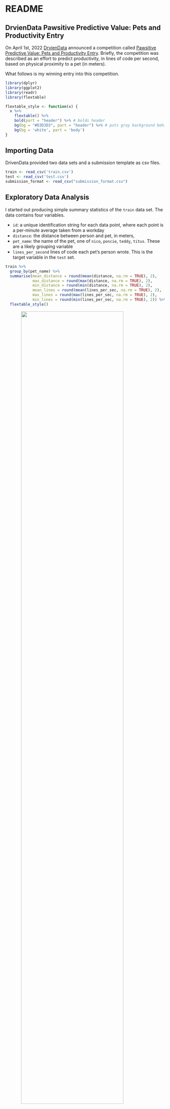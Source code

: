 README
================

## DrvienData Pawsitive Predictive Value: Pets and Productivity Entry

On April 1st, 2022 [DrvienData](https://www.drivendata.org/) announced a
competition called [Pawsitive Predictive Value: Pets and Productivity
Entry](https://www.drivendata.org/competitions/95/pawsitive-predictive-value/page/477/).
Briefly, the competition was described as an effort to predict
productivity, in lines of code per second, based on physical proximity
to a pet (in meters).

What follows is my winning entry into this competition.

``` r
library(dplyr)
library(ggplot2)
library(readr)
library(flextable)

flextable_style <- function(x) {
  x %>%
    flextable() %>%
    bold(part = "header") %>% # bolds header
    bg(bg = "#D3D3D3", part = "header") %>% # puts gray background behind the header row
    bg(bg = 'white', part = 'body')
}
```

## Importing Data

DrivenData provided two data sets and a submission template as csv
files.

``` r
train <- read_csv('train.csv')
test <- read_csv('test.csv')
submission_format <- read_csv("submission_format.csv")
```

## Exploratory Data Analysis

I started out producing simple summary statistics of the `train` data
set. The data contains four variables.

-   `id`: a unique identification string for each data point, where each
    point is a per-minute average taken from a workday
-   `distance`: the distance between person and pet, in meters,
-   `pet_name`: the name of the pet, one of `nico`, `poncie`, `teddy`,
    `titus`. These are a likely grouping variable
-   `lines_per_second` lines of code each pet’s person wrote. This is
    the target variable in the `test` set.

``` r
train %>% 
  group_by(pet_name) %>% 
  summarise(mean_distance = round(mean(distance, na.rm = TRUE), 2),
            max_distance = round(max(distance, na.rm = TRUE), 2),
            min_distance = round(min(distance, na.rm = TRUE), 2),
            mean_lines = round(mean(lines_per_sec, na.rm = TRUE), 2),
            max_lines = round(max(lines_per_sec, na.rm = TRUE), 2),
            min_lines = round(min(lines_per_sec, na.rm = TRUE), 2)) %>% 
  flextable_style()
```

<img src="train_table.png" width="80%" style="display: block; margin: auto;" />

These are curious values because they’re all between 0.1 and 0.9.
Normalized values are commonly used in data science, and I considered
the possibility that DrivenData had provided them instead of raw values.
There are a few issues with that possibility though.

1.  Normalized values have a maximum of 1, which is the value for the
    largest raw value. Maximum values for both `distance` and
    `lines_per_sec` in this data set are \~0.9.

2.  There’s only approximately one order of magnitude between the
    minimum and maximum values. That, together with the observed `min`
    and `max` means that either a person’s pet is always within say 1 to
    9 meters of them, or 10 to 90 etc. and the data is normalized, or
    actually within 0.1 to \~ 0.9 meter of that person, and the data
    isn’t normalized. Anyone with pets knows that pets are sometimes
    within less than a meter of their person, so that they can be, you
    know, petted. Sometimes though pets are in another room, eating,
    using a litter box, napping, etc. So a range of 0.1 to 0.9 meters
    doesn’t make sense, but neither does 1 to 9 meters. Anything larger
    than 1 to 9 meters becomes difficult to fit in an apartment or
    house.

3.  DrivenData didn’t say the data was normalized, and they’re good
    about providing accurate descriptions of data sets.

At this point I started to become suspicious.

My next step, common in EDA, was to work up some visualizations of the
data. Plotting `lines_per_sec` vs. `distance` seemed like an obvious
answer. When looking at productivity data I expect to see fluctuations
throughout the day. People talk lunch breaks, go to the bathroom, check
Stack Overflow, pet their pets. Some of this should be visible in the
data.

``` r
train %>%
  ggplot() +
  geom_point(aes(x = distance, y = lines_per_sec)) +
  facet_grid(.~pet_name) +
  scale_x_continuous(breaks = seq(0, 1, 0.2)) +
  scale_y_continuous(breaks = seq(0, 1, 0.2)) +
  theme_bw()
```

![](README_files/figure-gfm/plots-1.png)<!-- -->

Ah, I see what’s going on. April 1st, April Fools Day. Got it. However,
just because this competition is a joke doesn’t mean it can’t be won.

## Fitting Test Data

There seem to be some missing data points. Let’s look at the `test` data
and see if they fit those holes.

``` r
# test set doesn't have values for lines_per_sec
# make them all 0.5 to put them in the center of the plot for easy viewing
full <- train %>%
  bind_rows(test, .id = 'set') %>%
  replace(is.na(.), 0.5) 

full %>%
  ggplot() +
  geom_point(aes(x = distance, y = lines_per_sec, color = set)) +
  facet_grid(.~pet_name) +
  scale_x_continuous(breaks = seq(0, 1, 0.2)) +
  scale_y_continuous(breaks = seq(0, 1, 0.2)) +
  theme_bw()
```

![](README_files/figure-gfm/plot%20test-1.png)<!-- -->

The `test` data points *do* line up up with the holes in the `train`
set, at least with respect to `distance`. Let’s try and get them to line
up with respect to `lines_per_sec` as well.

Here’s where normally I’d expect to use some high powered machine
learning library, like Keras or TensorFlow/sklearn in Python, or maybe
Caret in R. I didn’t do that this time though. I just used the good ol’
line formulas from middle school and eye-balled some values.

![
 m = \\frac{\\Delta y}{\\Delta x}
](https://latex.codecogs.com/png.image?%5Cdpi%7B110%7D&space;%5Cbg_white&space;%0A%20m%20%3D%20%5Cfrac%7B%5CDelta%20y%7D%7B%5CDelta%20x%7D%0A "
 m = \frac{\Delta y}{\Delta x}
")

![
y = mx + b
](https://latex.codecogs.com/png.image?%5Cdpi%7B110%7D&space;%5Cbg_white&space;%0Ay%20%3D%20mx%20%2B%20b%0A "
y = mx + b
")

The values for `b` (y intercept) I was seeing were `0.4`, `0.39`, `0.41`
and `0.39`. Again I was suspicious. Maybe all these intercepts are the
same. Hmmm `0.41` … `41` … 4-1 … April 1st. I played a hunch and set all
`b = 0.41`.

The slopes of all four lines clearly aren’t the same, but they do follow
a similar theme. Two slopes, those for `nico` and `titus` did come out
to about `0.41`. The other two, for `poncie` and `teddy` were about
`0.041`. Again I went with my hunch and set `m = 0.41` for `nico` and
`titus` and `m = 0.041` for `poncie` and `teddy`.

Here’s the result:

``` r
slope <- full %>%
  mutate(lines_per_sec = case_when(
    pet_name == 'nico' & set == '2' ~ (distance * 0.41) + 0.41,
    TRUE ~ lines_per_sec
  )) %>%
  mutate(lines_per_sec = case_when(
    pet_name == 'poncie' & set == '2' ~ (distance * -0.041) + 0.41,
    TRUE ~ lines_per_sec
  )) %>%
  mutate(lines_per_sec = case_when(
    pet_name == 'teddy' & set == '2' ~ (distance * 0.041) + 0.41,
    TRUE ~ lines_per_sec
  )) %>%
  mutate(lines_per_sec = case_when(
    pet_name == 'titus' & set == '2' ~ (distance * 0.41) + 0.41,
    TRUE ~ lines_per_sec
  )) %>%
  mutate(random = runif(nrow(.), min = -0.01, max = 0.01))

slope %>%
  ggplot() +
  geom_point(aes(x = distance, y = lines_per_sec, color = set)) +
  facet_grid(.~pet_name) +
  scale_x_continuous(breaks = seq(0, 1, 0.2)) +
  scale_y_continuous(breaks = seq(0, 1, 0.2)) +
  theme_bw()
```

![](README_files/figure-gfm/slopes-1.png)<!-- -->

So the `test` data fits, but there are some gaps. Looking at the `test`
data set showed why.

## Offsets

``` r
test %>% 
  group_by(distance, pet_name) %>% 
  summarise(n = n()) %>% 
  arrange(desc(n)) %>% 
  head() %>% 
  flextable_style()
```

<img src="test_table.png" width="30%" style="display: block; margin: auto;" />

For lots of `pet_name`-`distance` pairs there are many data points.
Presumably those data points should be spread across a range of
`lines_per_sec` values to fill in the gaps in the graph above. Doing so
isn’t possible though. Here’s why:

Assume a set of 3 data points:

``` r
example <- data.frame(distance = c(1, 1, 1, 1, 1, 1),
                      lines_per_sec = c(0.9, 1, 1.1, 1.1, 0.9, 1),
                      id = rep(c(1, 2, 3), 2),
                      set = c(rep('predicted', 3), rep('actual', 3))) %>% 
  mutate(set = factor(set, levels = c('predicted', 'actual')))

example %>% 
  ggplot() +
  geom_point(aes(x = distance, y = lines_per_sec, color = as.factor(id))) +
  scale_x_continuous(breaks = c(1)) +
  facet_wrap(. ~ set) +
  theme_bw() +
  labs(color = 'id')
```

![](README_files/figure-gfm/example-1.png)<!-- -->

Even though all the predicted positions match the actual positions they
don’t match on a per-point basis. All the correct positions are
occupied, but they’re occupied by the wrong data points. There’s no way
of determining which data point with `distance = 1` corresponds to which
value of `lines_per_sec`.

So while I originally considered adding a small offset to each value of
`lines_per_sec` I was calculating using my line formulas to fill in the
gaps I decided against it. If I put all the `test` data points in the
centers of their corresponding `train` data holes I’d at least be sure
to place some points correctly. Using offsets I might end up in the
situation illustrated above where none were in the correct spot.

## Submission

Formatting my final submission:

``` r
gp_6 <- slope %>%
  filter(set == '2') %>%
  arrange(id) %>%
  select(id, lines_per_sec) %>%
  right_join(submission_format %>% select(id))

write.csv(gp_6, 'gp_6.csv', row.names = FALSE)
```

## Result

This was a fun little joke, and an enjoyable puzzle, which I’m glad to
have won. I’d like to thank DrivenData, the Academy, the entire cast and
crew, and of course my own pet, Wurlie, who helped a great deal when he
wasn’t being a huge hindrance…

<img src="leaderboard_winner.PNG" style="display: block; margin: auto;" />

------------------------------------------------------------------------

<img src="wurlie.JPG" width="50%" style="display: block; margin: auto;" />

------------------------------------------------------------------------

I hope you enjoyed this little write up, thanks for reading.
